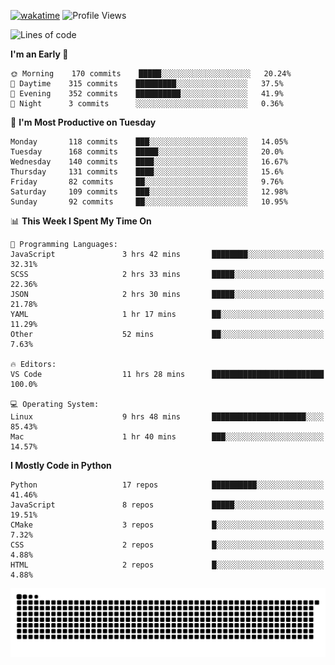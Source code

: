 [![wakatime](https://wakatime.com/badge/user/b920b284-3cde-4cd4-b72e-f7f22d050b16.svg)](https://wakatime.com/@b920b284-3cde-4cd4-b72e-f7f22d050b16)
![Profile Views](http://img.shields.io/badge/Profile%20Views-4586-blue)
<!--START_SECTION:waka-->
![Lines of code](https://img.shields.io/badge/From%20Hello%20World%20I%27ve%20Written--772%20Thousand%20lines%20of%20code-blue)

**I'm an Early 🐤** 

```text
🌞 Morning    170 commits    █████░░░░░░░░░░░░░░░░░░░░   20.24% 
🌆 Daytime    315 commits    █████████░░░░░░░░░░░░░░░░   37.5% 
🌃 Evening    352 commits    ██████████░░░░░░░░░░░░░░░   41.9% 
🌙 Night      3 commits      ░░░░░░░░░░░░░░░░░░░░░░░░░   0.36%

```
📅 **I'm Most Productive on Tuesday** 

```text
Monday       118 commits    ███░░░░░░░░░░░░░░░░░░░░░░   14.05% 
Tuesday      168 commits    █████░░░░░░░░░░░░░░░░░░░░   20.0% 
Wednesday    140 commits    ████░░░░░░░░░░░░░░░░░░░░░   16.67% 
Thursday     131 commits    ████░░░░░░░░░░░░░░░░░░░░░   15.6% 
Friday       82 commits     ██░░░░░░░░░░░░░░░░░░░░░░░   9.76% 
Saturday     109 commits    ███░░░░░░░░░░░░░░░░░░░░░░   12.98% 
Sunday       92 commits     ██░░░░░░░░░░░░░░░░░░░░░░░   10.95%

```


📊 **This Week I Spent My Time On** 

```text
💬 Programming Languages: 
JavaScript               3 hrs 42 mins       ████████░░░░░░░░░░░░░░░░░   32.31% 
SCSS                     2 hrs 33 mins       █████░░░░░░░░░░░░░░░░░░░░   22.36% 
JSON                     2 hrs 30 mins       █████░░░░░░░░░░░░░░░░░░░░   21.78% 
YAML                     1 hr 17 mins        ██░░░░░░░░░░░░░░░░░░░░░░░   11.29% 
Other                    52 mins             ██░░░░░░░░░░░░░░░░░░░░░░░   7.63%

🔥 Editors: 
VS Code                  11 hrs 28 mins      █████████████████████████   100.0%

💻 Operating System: 
Linux                    9 hrs 48 mins       █████████████████████░░░░   85.43% 
Mac                      1 hr 40 mins        ███░░░░░░░░░░░░░░░░░░░░░░   14.57%

```

**I Mostly Code in Python** 

```text
Python                   17 repos            ██████████░░░░░░░░░░░░░░░   41.46% 
JavaScript               8 repos             █████░░░░░░░░░░░░░░░░░░░░   19.51% 
CMake                    3 repos             █░░░░░░░░░░░░░░░░░░░░░░░░   7.32% 
CSS                      2 repos             █░░░░░░░░░░░░░░░░░░░░░░░░   4.88% 
HTML                     2 repos             █░░░░░░░░░░░░░░░░░░░░░░░░   4.88%

```



<!--END_SECTION:waka-->
![Snake animation](https://raw.githubusercontent.com/timmypidashev/timmypidashev/main/commits.svg)
